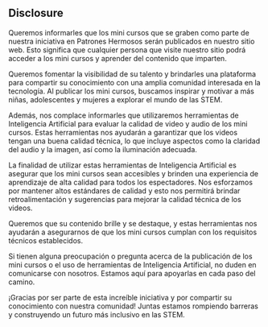 ## Disclosure

Queremos informarles que los mini cursos que se graben como parte de nuestra iniciativa en Patrones Hermosos serán publicados en nuestro sitio web. Esto significa que cualquier persona que visite nuestro sitio podrá acceder a los mini cursos y aprender del contenido que imparten.

Queremos fomentar la visibilidad de su talento y brindarles una plataforma para compartir su conocimiento con una amplia comunidad interesada en la tecnología. Al publicar los mini cursos, buscamos inspirar y motivar a más niñas, adolescentes y mujeres a explorar el mundo de las STEM.

Además, nos complace informarles que utilizaremos herramientas de Inteligencia Artificial para evaluar la calidad de video y audio de los mini cursos. Estas herramientas nos ayudarán a garantizar que los videos tengan una buena calidad técnica, lo que incluye aspectos como la claridad del audio y la imagen, así como la iluminación adecuada.

La finalidad de utilizar estas herramientas de Inteligencia Artificial es asegurar que los mini cursos sean accesibles y brinden una experiencia de aprendizaje de alta calidad para todos los espectadores. Nos esforzamos por mantener altos estándares de calidad y esto nos permitirá brindar retroalimentación y sugerencias para mejorar la calidad técnica de los videos.

Queremos que su contenido brille y se destaque, y estas herramientas nos ayudarán a asegurarnos de que los mini cursos cumplan con los requisitos técnicos establecidos.

Si tienen alguna preocupación o pregunta acerca de la publicación de los mini cursos o el uso de herramientas de Inteligencia Artificial, no duden en comunicarse con nosotros. Estamos aquí para apoyarlas en cada paso del camino.

¡Gracias por ser parte de esta increíble iniciativa y por compartir su conocimiento con nuestra comunidad! Juntas estamos rompiendo barreras y construyendo un futuro más inclusivo en las STEM.